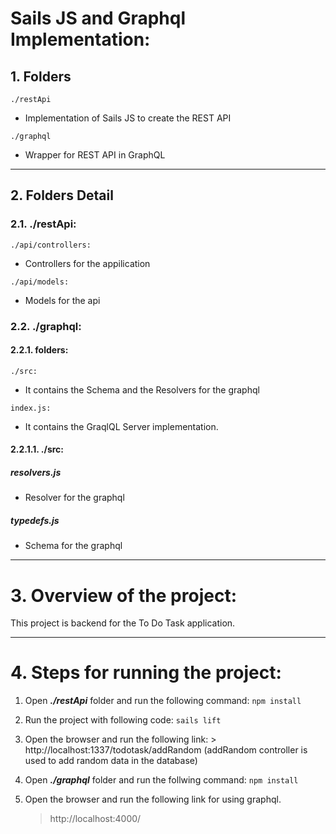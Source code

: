 # Sails JS and Graphql Implementation:

## 1. Folders

`./restApi`

- Implementation of Sails JS to create the REST API

`./graphql`

- Wrapper for REST API in GraphQL

---

## 2. Folders Detail

### 2.1. ./restApi:

`./api/controllers:`

- Controllers for the appilication

`./api/models:`

- Models for the api

### 2.2. ./graphql:

#### 2.2.1. folders:

`./src:`

- It contains the Schema and the Resolvers for the graphql

`index.js:`

- It contains the GraqlQL Server implementation.

#### 2.2.1.1. ./src:

##### resolvers.js

- Resolver for the graphql

##### typedefs.js

- Schema for the graphql

---

# 3. Overview of the project:

This project is backend for the To Do Task application.

---

# 4. Steps for running the project:

1. Open _**./restApi**_ folder and run the following command:
   `npm install`
2. Run the project with following code:
   `sails lift`
3. Open the browser and run the following link: > http://localhost:1337/todotask/addRandom
   (addRandom controller is used to add random data in the database)

4. Open _**./graphql**_ folder and run the follwing command:
   `npm install`

5. Open the browser and run the following link for using graphql.
   > http://localhost:4000/
